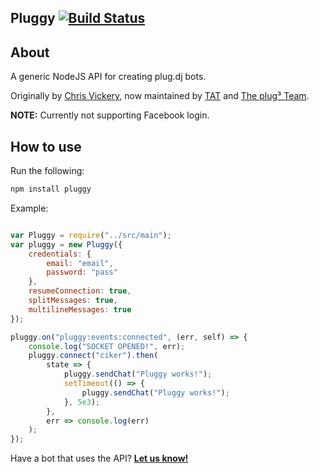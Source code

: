 ## Pluggy  [![Build Status](https://img.shields.io/github/issues/CikerDeveloper/Pluggy.svg)](https://travis-ci.org/CikerDeveloper/Pluggy.svg)

## About


A generic NodeJS API for creating plug.dj bots.

Originally by [Chris Vickery](https://github.com/chrisinajar), now maintained by [TAT](https://github.com/TATDK) and [The plug³ Team](https://github.com/plugCubed).

**NOTE:** Currently not supporting Facebook login.

## How to use
Run the following:

``` javascript
npm install pluggy
```

Example:

```javascript

var Pluggy = require("../src/main");
var pluggy = new Pluggy({
	credentials: {
		email: "email",
		password: "pass"
	},
	resumeConnection: true,
	splitMessages: true,
	multilineMessages: true
});

pluggy.on("pluggy:events:connected", (err, self) => {
	console.log("SOCKET OPENED!", err);
	pluggy.connect("ciker").then(
		state => {
			pluggy.sendChat("Pluggy works!");
			setTimeout(() => {
				pluggy.sendChat("Pluggy works!");
			}, 5e3);
		},
		err => console.log(err)
	);
});
```

Have a bot that uses the API? [**Let us know!**](https://github.com/CikerDeveloper/Pluggy/issues/new)

